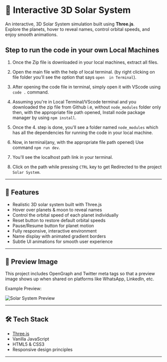 # 🌌 Interactive 3D Solar System

An interactive, 3D Solar System simulation built using **Three.js**.  
Explore the planets, hover to reveal names, control orbital speeds, and enjoy smooth animations.

## Step to run the code in your own Local Machines

1. Once the Zip file is downloaded in your local machines, extract all files.

2. Open the main file with the help of local terminal. (by right clicking on file folder you'll see the option that says
   `open  in Terminal`).

3. After opening the code file in terminal, simply open it with VScode using `code .` command.

4. Assuming you're in Local Terminal/VScode terminal and you downloaded the zip file from Github i.e, without
   `node_modules` folder only then, with the appropriate file path opened, Install node package
   manager by using `npm install`.

5. Once the 4. step is done, you'll see a folder named `node_modules` which has all the dependencies for running the code
   in your local machine.

6. Now, in terminal(any, with the appropriate file path opened) Use command `npm run dev`.

7. You'll see the localhost path link in your terminal.

8. Click on the path while pressing `CTRL` key to get Redirected to the project `Solar System`.

---

## 🚀 Features

- Realistic 3D solar system built with Three.js
- Hover over planets & moon to reveal names
- Control the orbital speed of each planet individually
- Reset button to restore default orbital speeds
- Pause/Resume button for planet motion
- Fully responsive, interactive environment
- Name display with animated gradient borders
- Subtle UI animations for smooth user experience

---

## 🎨 Preview Image

This project includes OpenGraph and Twitter meta tags so that a preview image shows up when shared on platforms like WhatsApp, LinkedIn, etc.

Example Preview:

![Solar System Preview](https://solar-system-ecru-xi.vercel.app/preview.png)

---

## 🛠️ Tech Stack

- [Three.js](https://threejs.org/)
- Vanilla JavaScript
- HTML5 & CSS3
- Responsive design principles

---

